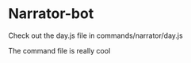 # Narrator-bot

Check out the day.js file in commands/narrator/day.js


The command file is really cool
